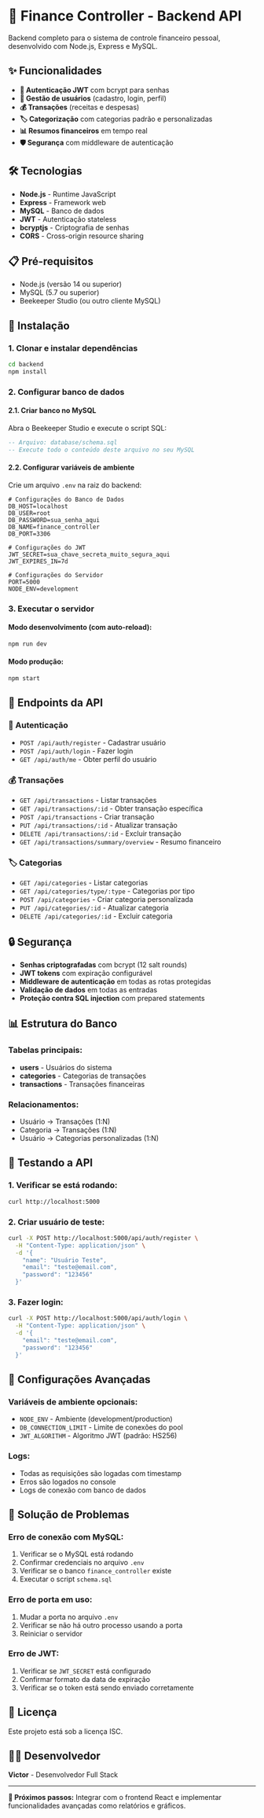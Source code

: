 # 🚀 Finance Controller - Backend API

Backend completo para o sistema de controle financeiro pessoal, desenvolvido com Node.js, Express e MySQL.

## ✨ Funcionalidades

- **🔐 Autenticação JWT** com bcrypt para senhas
- **👥 Gestão de usuários** (cadastro, login, perfil)
- **💰 Transações** (receitas e despesas)
- **🏷️ Categorização** com categorias padrão e personalizadas
- **📊 Resumos financeiros** em tempo real
- **🛡️ Segurança** com middleware de autenticação

## 🛠️ Tecnologias

- **Node.js** - Runtime JavaScript
- **Express** - Framework web
- **MySQL** - Banco de dados
- **JWT** - Autenticação stateless
- **bcryptjs** - Criptografia de senhas
- **CORS** - Cross-origin resource sharing

## 📋 Pré-requisitos

- Node.js (versão 14 ou superior)
- MySQL (5.7 ou superior)
- Beekeeper Studio (ou outro cliente MySQL)

## 🚀 Instalação

### 1. Clonar e instalar dependências
```bash
cd backend
npm install
```

### 2. Configurar banco de dados

#### 2.1. Criar banco no MySQL
Abra o Beekeeper Studio e execute o script SQL:
```sql
-- Arquivo: database/schema.sql
-- Execute todo o conteúdo deste arquivo no seu MySQL
```

#### 2.2. Configurar variáveis de ambiente
Crie um arquivo `.env` na raiz do backend:
```env
# Configurações do Banco de Dados
DB_HOST=localhost
DB_USER=root
DB_PASSWORD=sua_senha_aqui
DB_NAME=finance_controller
DB_PORT=3306

# Configurações do JWT
JWT_SECRET=sua_chave_secreta_muito_segura_aqui
JWT_EXPIRES_IN=7d

# Configurações do Servidor
PORT=5000
NODE_ENV=development
```

### 3. Executar o servidor

#### Modo desenvolvimento (com auto-reload):
```bash
npm run dev
```

#### Modo produção:
```bash
npm start
```

## 📡 Endpoints da API

### 🔐 Autenticação
- `POST /api/auth/register` - Cadastrar usuário
- `POST /api/auth/login` - Fazer login
- `GET /api/auth/me` - Obter perfil do usuário

### 💰 Transações
- `GET /api/transactions` - Listar transações
- `GET /api/transactions/:id` - Obter transação específica
- `POST /api/transactions` - Criar transação
- `PUT /api/transactions/:id` - Atualizar transação
- `DELETE /api/transactions/:id` - Excluir transação
- `GET /api/transactions/summary/overview` - Resumo financeiro

### 🏷️ Categorias
- `GET /api/categories` - Listar categorias
- `GET /api/categories/type/:type` - Categorias por tipo
- `POST /api/categories` - Criar categoria personalizada
- `PUT /api/categories/:id` - Atualizar categoria
- `DELETE /api/categories/:id` - Excluir categoria

## 🔒 Segurança

- **Senhas criptografadas** com bcrypt (12 salt rounds)
- **JWT tokens** com expiração configurável
- **Middleware de autenticação** em todas as rotas protegidas
- **Validação de dados** em todas as entradas
- **Proteção contra SQL injection** com prepared statements

## 📊 Estrutura do Banco

### Tabelas principais:
- **users** - Usuários do sistema
- **categories** - Categorias de transações
- **transactions** - Transações financeiras

### Relacionamentos:
- Usuário → Transações (1:N)
- Categoria → Transações (1:N)
- Usuário → Categorias personalizadas (1:N)

## 🧪 Testando a API

### 1. Verificar se está rodando:
```bash
curl http://localhost:5000
```

### 2. Criar usuário de teste:
```bash
curl -X POST http://localhost:5000/api/auth/register \
  -H "Content-Type: application/json" \
  -d '{
    "name": "Usuário Teste",
    "email": "teste@email.com",
    "password": "123456"
  }'
```

### 3. Fazer login:
```bash
curl -X POST http://localhost:5000/api/auth/login \
  -H "Content-Type: application/json" \
  -d '{
    "email": "teste@email.com",
    "password": "123456"
  }'
```

## 🔧 Configurações Avançadas

### Variáveis de ambiente opcionais:
- `NODE_ENV` - Ambiente (development/production)
- `DB_CONNECTION_LIMIT` - Limite de conexões do pool
- `JWT_ALGORITHM` - Algoritmo JWT (padrão: HS256)

### Logs:
- Todas as requisições são logadas com timestamp
- Erros são logados no console
- Logs de conexão com banco de dados

## 🚨 Solução de Problemas

### Erro de conexão com MySQL:
1. Verificar se o MySQL está rodando
2. Confirmar credenciais no arquivo `.env`
3. Verificar se o banco `finance_controller` existe
4. Executar o script `schema.sql`

### Erro de porta em uso:
1. Mudar a porta no arquivo `.env`
2. Verificar se não há outro processo usando a porta
3. Reiniciar o servidor

### Erro de JWT:
1. Verificar se `JWT_SECRET` está configurado
2. Confirmar formato da data de expiração
3. Verificar se o token está sendo enviado corretamente

## 📝 Licença

Este projeto está sob a licença ISC.

## 👨‍💻 Desenvolvedor

**Victor** - Desenvolvedor Full Stack

---

**🎯 Próximos passos:** Integrar com o frontend React e implementar funcionalidades avançadas como relatórios e gráficos.




